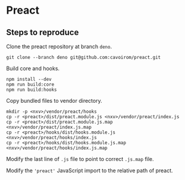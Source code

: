 # Preact

## Steps to reproduce

Clone the preact repository at branch `deno`.

```shell
git clone --branch deno git@github.com:cavoirom/preact.git
```

Build core and hooks.

```shell
npm install --dev
npm run build:core
npm run build:hooks
```

Copy bundled files to vendor directory.

```shell
mkdir -p <nxv>/vendor/preact/hooks
cp -r <preact>/dist/preact.module.js <nxv>/vendor/preact/index.js
cp -r <preact>/dist/preact.module.js.map <nxv>/vendor/preact/index.js.map
cp -r <preact>/hooks/dist/hooks.module.js <nxv>/vendor/preact/hooks/index.js
cp -r <preact>/hooks/dist/hooks.module.js.map <nxv>/vendor/preact/hooks/index.js.map
```

Modify the last line of `.js` file to point to correct `.js.map` file.

Modify the `'preact'` JavaScript import to the relative path of preact.
